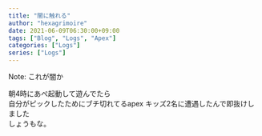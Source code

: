 ```yaml
---
title: "闇に触れる"
author: "hexagrimoire"
date: 2021-06-09T06:30:00+09:00
tags: ["Blog", "Logs", "Apex"]
categories: ["Logs"]
series: ["Logs"]
---
```


Note: これが闇か

朝4時にあぺ起動して遊んでたら  
自分がピックしたためにブチ切れてるapex キッズ2名に遭遇したんで即抜けしました  
しょうもな。
